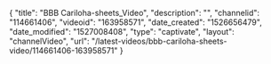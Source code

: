 {
    "title": "BBB Cariloha-sheets_Video",
    "description": "",
    "channelid": "114661406",
    "videoid": "163958571",
    "date_created": "1526656479",
    "date_modified": "1527008408",
    "type": "captivate",
    "layout": "channelVideo",
    "url": "\/latest-videos\/bbb-cariloha-sheets-video\/114661406-163958571"
}